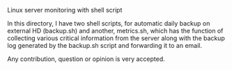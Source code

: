 Linux server monitoring with shell script

In this directory, I have two shell scripts, for automatic daily backup on external HD (backup.sh)
and another, metrics.sh, which has the function of collecting various critical information from the server along with the backup log generated by the backup.sh script and forwarding it to an email.

Any contribution, question or opinion is very accepted.
